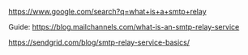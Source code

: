 https://www.google.com/search?q=what+is+a+smtp+relay

Guide:
https://blog.mailchannels.com/what-is-an-smtp-relay-service

https://sendgrid.com/blog/smtp-relay-service-basics/
